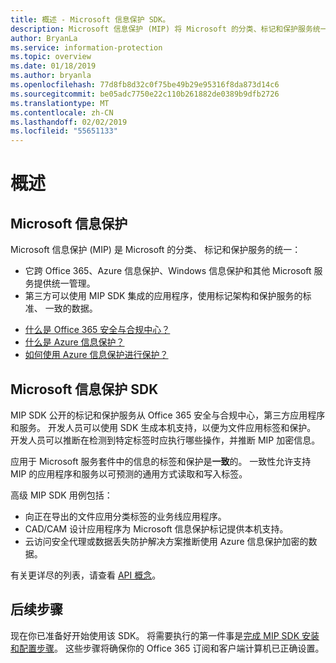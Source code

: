 ```yaml
---
title: 概述 - Microsoft 信息保护 SDK。
description: Microsoft 信息保护 (MIP) 将 Microsoft 的分类、标记和保护服务统一到一个管理体验和软件开发工具包 (SDK) 中。
author: BryanLa
ms.service: information-protection
ms.topic: overview
ms.date: 01/18/2019
ms.author: bryanla
ms.openlocfilehash: 77d8fb8d32c0f75be49b29e95316f8da873d14c6
ms.sourcegitcommit: be05adc7750e22c110b261882de0389b9dfb2726
ms.translationtype: MT
ms.contentlocale: zh-CN
ms.lasthandoff: 02/02/2019
ms.locfileid: "55651133"
---
```

# <a name="overview"></a>概述

## <a name="microsoft-information-protection"></a>Microsoft 信息保护

Microsoft 信息保护 (MIP) 是 Microsoft 的分类、 标记和保护服务的统一：

- 它跨 Office 365、Azure 信息保护、Windows 信息保护和其他 Microsoft 服务提供统一管理。 
- 第三方可以使用 MIP SDK 集成的应用程序，使用标记架构和保护服务的标准、 一致的数据。

* [什么是 Office 365 安全与合规中心？](https://docs.microsoft.com/office365/securitycompliance/)
* [什么是 Azure 信息保护？](/azure/information-protection/understand-explore/what-is-information-protection)
* [如何使用 Azure 信息保护进行保护？](/azure/information-protection/understand-explore/what-is-information-protection#how-data-is-protected)

## <a name="microsoft-information-protection-sdk"></a>Microsoft 信息保护 SDK

MIP SDK 公开的标记和保护服务从 Office 365 安全与合规中心，第三方应用程序和服务。 开发人员可以使用 SDK 生成本机支持，以便为文件应用标签和保护。 开发人员可以推断在检测到特定标签时应执行哪些操作，并推断 MIP 加密信息。 

应用于 Microsoft 服务套件中的信息的标签和保护是**一致**的。 一致性允许支持 MIP 的应用程序和服务以可预测的通用方式读取和写入标签。

高级 MIP SDK 用例包括：

* 向正在导出的文件应用分类标签的业务线应用程序。
* CAD/CAM 设计应用程序为 Microsoft 信息保护标记提供本机支持。
* 云访问安全代理或数据丢失防护解决方案推断使用 Azure 信息保护加密的数据。

有关更详尽的列表，请查看 [API 概念](concept-apis-use-cases.md)。

## <a name="next-steps"></a>后续步骤

现在你已准备好开始使用该 SDK。 将需要执行的第一件事是[完成 MIP SDK 安装和配置步骤](setup-configure-mip.md)。 这些步骤将确保你的 Office 365 订阅和客户端计算机已正确设置。

